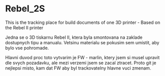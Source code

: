 # Rebel_2S
This is the tracking place for build documents of one 3D printer - Based on the Rebel II printer

Jedna se o 3D tiskarnu Rebel II, ktera byla smontovana na zaklade dostupnych tipu a manualu. Vetsinu materialu se pokusim sem umistit, aby bylo vse pohromade.

Hlavni duvod proc toto vytvarim je FW - marlin, ktery jsem si musel upravit dle svych pozadavku, ale mezi verzemi jsem se zacal ztracet. Proto git je nejlepsi misto, kam dat FW aby byl trackovatelny hlavne vuci zmenam.

